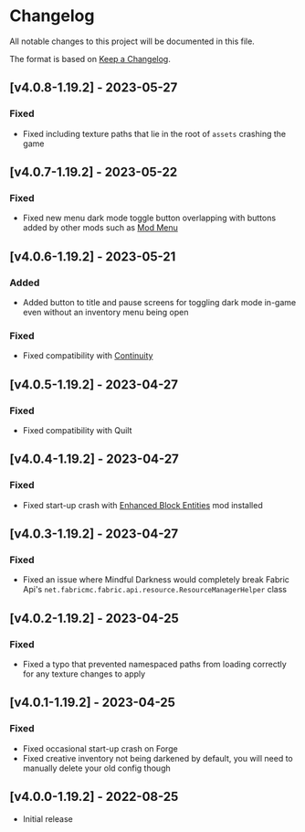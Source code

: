 # Changelog
All notable changes to this project will be documented in this file.

The format is based on [Keep a Changelog].

## [v4.0.8-1.19.2] - 2023-05-27
### Fixed
- Fixed including texture paths that lie in the root of `assets` crashing the game

## [v4.0.7-1.19.2] - 2023-05-22
### Fixed
- Fixed new menu dark mode toggle button overlapping with buttons added by other mods such as [Mod Menu](https://modrinth.com/mod/modmenu)

## [v4.0.6-1.19.2] - 2023-05-21
### Added
- Added button to title and pause screens for toggling dark mode in-game even without an inventory menu being open
### Fixed
- Fixed compatibility with [Continuity](https://www.curseforge.com/minecraft/mc-mods/continuity)

## [v4.0.5-1.19.2] - 2023-04-27
### Fixed
- Fixed compatibility with Quilt

## [v4.0.4-1.19.2] - 2023-04-27
### Fixed
- Fixed start-up crash with [Enhanced Block Entities](https://modrinth.com/mod/ebe) mod installed

## [v4.0.3-1.19.2] - 2023-04-27
### Fixed
- Fixed an issue where Mindful Darkness would completely break Fabric Api's `net.fabricmc.fabric.api.resource.ResourceManagerHelper` class

## [v4.0.2-1.19.2] - 2023-04-25
### Fixed
- Fixed a typo that prevented namespaced paths from loading correctly for any texture changes to apply

## [v4.0.1-1.19.2] - 2023-04-25
### Fixed
- Fixed occasional start-up crash on Forge
- Fixed creative inventory not being darkened by default, you will need to manually delete your old config though

## [v4.0.0-1.19.2] - 2022-08-25
- Initial release

[Keep a Changelog]: https://keepachangelog.com/en/1.0.0/
